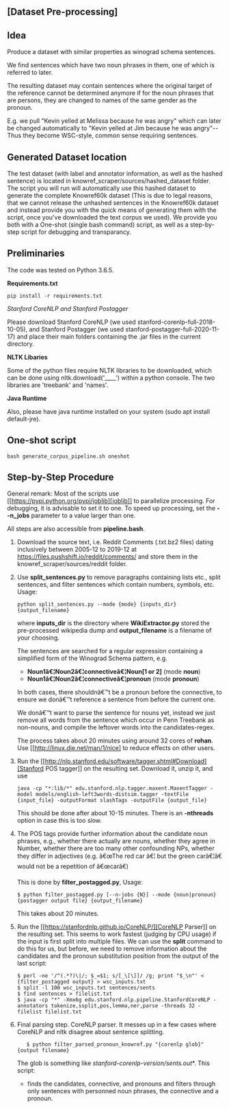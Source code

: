 
## [Dataset Pre-processing]

## Idea ##

Produce a dataset with similar properties as winograd schema sentences.

We find sentences which have two noun phrases in them, one of which is referred to later. 

The resulting dataset may contain sentences where the original target of the reference cannot be determined anymore if for the noun phrases that are persons, they are changed to names of the same gender as the pronoun.

E.g. we pull "Kevin yelled at Melissa because he was angry" which can later be changed automatically to "Kevin yelled at Jim because he was angry"--Thus they become WSC-style, common sense requiring sentences.


## Generated Dataset location ##
The test dataset (with label and annotator information, as well as the hashed sentence) is located in knowref_scraper/sources/hashed_dataset folder. The script you will run will automatically use this hashed dataset to generate the complete Knowref60k dataset (This is due to legal reasons, that we cannot release the unhashed sentences in the Knowref60k dataset and instead provide you with the quick means of generating them with the script, once you've downloaded the text corpus we used). We provide you both with a One-shot (single bash command) script, as well as a step-by-step script for debugging and transparancy.


## Preliminaries ##

The code was tested on Python 3.6.5.


**Requirements.txt**
```
pip install -r requirements.txt
```


*Stanford CoreNLP and Stanford Postagger*

Please download Stanford CoreNLP (we used stanford-corenlp-full-2018-10-05), and Stanford Postagger (we used stanford-postagger-full-2020-11-17) and place their main folders containing the .jar files in the current directory.


**NLTK Libaries** 

Some of the python files require NLTK libraries to be downloaded, which can be done using nltk.download('____') within a python console. The two libraries are 'treebank' and 'names'.

**Java Runtime**

Also, please have java runtime installed on your system (sudo apt install default-jre).



## One-shot script ##

   ```
   bash generate_corpus_pipeline.sh oneshot

   ```

## Step-by-Step Procedure ##

General remark: Most of the scripts use [[https://pypi.python.org/pypi/joblib][joblib]] to parallelize processing. For debugging, it is advisable to set it to one. To speed up processing, set the **--n_jobs** parameter to a value larger than one.

All steps are also accessible from **pipeline.bash**.

1. Download the source text, i.e. Reddit Comments (.txt.bz2 files) dating inclusively between 2005-12 to 2019-12 at https://files.pushshift.io/reddit/comments/ and store them in the knowref_scraper/sources/reddit folder.
3. Use **split_sentences.py** to remove paragraphs containing lists etc., split
   sentences, and filter sentences which contain numbers, symbols, etc.
   Usage:
   
   ```
   python split_sentences.py --mode {mode} {inputs_dir} {output_filename}
   ```

   where **inputs_dir** is the directory where **WikiExtractor.py** stored the
   pre-processed wikipedia dump and **output_filename** is a filename of your
   choosing. 

   The sentences are searched for a regular expression containing a simplified
   form of the Winograd Schema pattern, e.g.

   * **Noun1â€¦Noun2â€¦connectiveâ€¦Noun[1 or 2]**  (mode **noun**)
   * **Noun1â€¦Noun2â€¦connectiveâ€¦pronoun**  (mode **pronoun**)

   In both cases, there shouldnâ€™t be a pronoun before the connective, to ensure
   we donâ€™t reference a sentence from before the current one.

   We donâ€™t want to parse the sentence for nouns yet, instead we just remove all
   words from the sentence which occur in Penn Treebank as non-nouns, and
   compile the leftover words into the candidates-regex.

   The process takes about 20 minutes using around 32 cores of **rohan**. Use
   [[http://linux.die.net/man/1/nice] to reduce effects on other users.

4. Run the [[http://nlp.stanford.edu/software/tagger.shtml#Download][Stanford POS tagger]] on the resulting set. Download it, unzip it, and use
   ```
   java -cp "*:lib/*" edu.stanford.nlp.tagger.maxent.MaxentTagger -model models/english-left3words-distsim.tagger -textFile {input_file} -outputFormat slashTags -outputFile {output_file}
   ```
   This should be done after about 10-15 minutes. There is an **-nthreads** option
   in case this is too slow.

5. The POS tags provide further information about the candidate noun phrases,
   e.g., whether there actually are nouns, whether they agree in Number, whether
   there are too many other confounding NPs, whether they differ in adjectives
   (e.g. â€œThe red car â€¦ but the green carâ€¦â€ would not be a repetition of â€œcarâ€)

   This is done by **filter_postagged.py**, Usage:
   ```
   $ python filter_postagged.py [--n-jobs {N}] --mode {noun|pronoun} {postagger output file} {output_filename}
   ```
    
   This takes about 20 minutes.

6. Run the [[https://stanfordnlp.github.io/CoreNLP/][CoreNLP Parser]] on the resulting set. This seems to work fastest
   (judging by CPU usage) if the input is first split into multiple files. We
   can use the **split** command to do this for us, but before, we need to remove
   information about the candidates and the pronoun substitution position from
   the output of the last script:
   ```
   $ perl -ne '/^(.*?)\|/; $_=$1; s/[_\[\]]/ /g; print "$_\n"' < {filter_postagged output} > wsc_inputs.txt
   $ split -l 100 wsc_inputs.txt sentences/sents
   $ find sentences > filelist.txt
   $ java -cp "*" -Xmx6g edu.stanford.nlp.pipeline.StanfordCoreNLP -annotators tokenize,ssplit,pos,lemma,ner,parse -threads 32 -filelist filelist.txt
   ```

7. Final parsing step. CoreNLP parser. It messes up in a few cases where CoreNLP and nltk disagree about sentence splitting.
   ```
      $ python filter_parsed_pronoun_knowref.py "{corenlp glob}" {output filename}
   ```
   The glob is something like **stanford-corenlp-version/sents*.out**.
   This script:
   - finds the candidates, connective, and pronouns and filters through only sentences with personned noun phrases, the connective and a pronoun.



